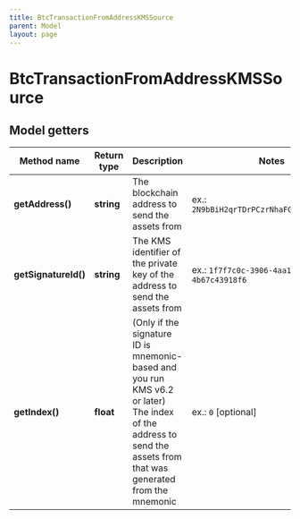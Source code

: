 ```yaml
---
title: BtcTransactionFromAddressKMSSource
parent: Model
layout: page
---
```


# BtcTransactionFromAddressKMSSource

## Model getters

Method name | Return type | Description | Notes
------------ | ------------- | ------------- | -------------
**getAddress()** | **string** | The blockchain address to send the assets from | ex.: `2N9bBiH2qrTDrPCzrNhaFGdkNKS86PJAAAS`
**getSignatureId()** | **string** | The KMS identifier of the private key of the address to send the assets from | ex.: `1f7f7c0c-3906-4aa1-9dfe-4b67c43918f6`
**getIndex()** | **float** | (Only if the signature ID is mnemonic-based and you run KMS v6.2 or later) The index of the address to send the assets from that was generated from the mnemonic | ex.: `0` [optional]

